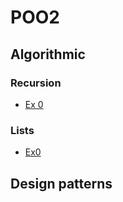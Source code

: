 # POO2

## Algorithmic

### Recursion

* [Ex 0](algorithmic/recursion/ex0)

### Lists

* [Ex0](algorithmic/list/ex0)

## Design patterns
